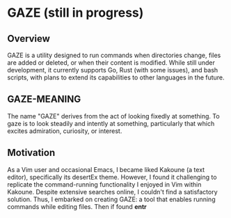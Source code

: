 # GAZE  (still in progress)

## Overview
GAZE is a utility designed to run commands when directories change, files are added or deleted,
or when their content is modified. While still under development, it currently supports Go, 
Rust (with some issues), and bash scripts, with plans to extend its capabilities to other 
languages in the future.

## GAZE-MEANING
The name "GAZE" derives from the act of looking fixedly at something. 
To gaze is to look steadily and intently at something, particularly 
that which excites admiration, curiosity, or interest.

## Motivation
As a Vim user and occasional Emacs, I became liked Kakoune (a text editor), 
specifically its desertEx theme. However, I found it challenging to replicate the command-running functionality 
I enjoyed in Vim within Kakoune. Despite extensive searches online, I couldn't find a satisfactory solution. 
Thus, I embarked on creating GAZE: a tool that enables running commands while editing files.
Then if found **entr**

